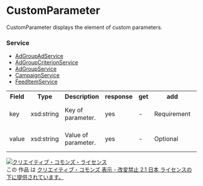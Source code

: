# CustomParameter
CustomParameter displays the element of custom parameters.

### Service
+ [AdGroupAdService](../services/AdGroupAdService.md)
+ [AdGroupCriterionService](../services/AdGroupCriterionService.md)
+ [AdGroupService](../services/AdGroupService.md)
+ [CampaignService](../services/CampaignService.md)
+ [FeedItemService](../services/FeedItemService.md)

<table>
 <tr>
  <th>Field</th>
  <th>Type</th>
  <th>Description</th>
  <th>response</th>
  <th>get</th>
  <th>add</th>
  <th>set</th>
  <th>remove</th>
 </tr>
 <tr>
  <td>key</td>
  <td>xsd:string</td>
  <td>Key of parameter.</td>
  <td>yes</td>
  <td>-</td>
  <td>Requirement</td>
  <td>Requirement<br>* Ignore for AdGroupAdService.</td>
  <td>-</td>
 </tr>
 <tr>
  <td>value</td>
  <td>xsd:string</td>
  <td>Value of parameter.<br>
  <td>yes</td>
  <td>-</td>
  <td>Optional</td>
  <td>Optional<br>* Ignore for AdGroupAdService.</td>
  <td>-</td>
 </tr>
</table>

<a rel="license" href="http://creativecommons.org/licenses/by-nd/2.1/jp/"><img alt="クリエイティブ・コモンズ・ライセンス" style="border-width:0" src="https://i.creativecommons.org/l/by-nd/2.1/jp/88x31.png" /></a><br />この 作品 は <a rel="license" href="http://creativecommons.org/licenses/by-nd/2.1/jp/">クリエイティブ・コモンズ 表示 - 改変禁止 2.1 日本 ライセンスの下に提供されています。</a>
